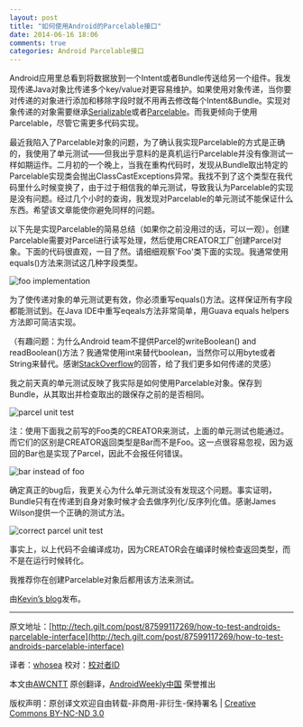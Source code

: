 ```yaml
---
layout: post
title: "如何使用Android的Parcelable接口"
date: 2014-06-16 18:06
comments: true
categories: Android Parcelable接口
---
```


Android应用里总看到将数据放到一个Intent或者Bundle传送给另一个组件。我发现传递Java对象比传递多个key/value对更容易维护。如果使用对象传递，当你要对传递的对象进行添加和移除字段时就不用再去修改每个Intent&Bundle。实现对象传递的对象需要继承[Serializable][Serializable]或者[Parcelable][Parcelable]。而我更倾向于使用Parcelable，尽管它需更多代码实现。

最近我陷入了Parcelable对象的问题，为了确认我实现Parcelable的方式是正确的，我使用了单元测试——但我出乎意料的是真机运行Parcelable并没有像测试一样如期运作。二月初的一个晚上，当我在重构代码时，发现从Bundle取出特定的Parcelable实现类会抛出ClassCastExceptions异常。我找不到了这个类型在我代码里什么时候变换了，由于过于相信我的单元测试，导致我认为Parcelable的实现是没有问题。经过几个小时的查询，我发现对Parcelable的单元测试不能保证什么东西。希望该文章能使你避免同样的问题。

以下先是实现Parcelable的简易总结（如果你之前没用过的话，可以一观）。创建Parcelable需要对Parcel进行读写处理，然后使用CREATOR工厂创建Parcel对象。下面的代码很直观，一目了然。请细细观察'Foo'类下面的实现。我通常使用equals()方法来测试这几种字段类型。

![foo implementation][foo implementation]

为了使传递对象的单元测试更有效，你必须重写equals()方法。这样保证所有字段都能测试到。在Java IDE中重写eqeals方法非常简单，用Guava equals helpers方法即可简洁实现。

（有趣问题：为什么Android team不提供Parcel的writeBoolean() and readBoolean()方法？我通常使用int来替代boolean，当然你可以用byte或者String来替代。感谢[StackOverflow][StackOverflow]的回答，给了我们更多如何传递的灵感）

我之前天真的单元测试反映了我实际是如何使用Parcelable对象。保存到Bundle，从其取出并检查取出的跟保存之前的是否相同。

![parcel unit test][parcel unit test]

注：使用下面我之前写的Foo类的CREATOR来测试，上面的单元测试也能通过。而它们的区别是CREATOR返回类型是Bar而不是Foo。这一点很容易忽视，因为返回的Bar也是实现了Parcel，因此不会报任何错误。

![bar instead of foo][bar instead of foo]

确定真正的bug后，我更关心为什么单元测试没有发现这个问题。事实证明，Bundle只有在传递到自身对象时候才会去做序列化/反序列化值。感谢James Wilson提供一个正确的测试方法。

![correct parcel unit test][correct parcel unit test]

事实上，以上代码不会编译成功，因为CREATOR会在编译时候检查返回类型，而不是在运行时候转化。

我推荐你在创建Parcelable对象后都用该方法来测试。

由[Kevin’s blog][Kevin’s blog]发布。

---
原文地址：[http://tech.gilt.com/post/87599117269/how-to-test-androids-parcelable-interface](http://tech.gilt.com/post/87599117269/how-to-test-androids-parcelable-interface)

译者：[whosea](https://github.com/whosea) 校对：[校对者ID](https://github.com/校对者ID)

本文由[AWCNTT](https://github.com/AWCNTT) 原创翻译，[AndroidWeekly中国](http://www.androidweekly.cn/) 荣誉推出

版权声明：原创译文欢迎自由转载-非商用-非衍生-保持署名 | [Creative Commons BY-NC-ND 3.0](http://creativecommons.org/licenses/by-nc-nd/3.0/deed.zh)


[Serializable]:http://developer.android.com/reference/java/io/Serializable.html
[Parcelable]:http://developer.android.com/reference/android/os/Parcelable.html
[StackOverflow]:http://stackoverflow.com/questions/6201311/how-to-read-write-a-boolean-when-implementing-the-parcelable-interface

[Kevin’s blog]:http://www.kevinrschultz.com/blog/2014/03/01/how-not-to-test-androids-parcelable-interface/

[foo implementation]:http://awcntt-article-image.qiniudn.com/issue105_tumblr_inline_n6jqrga4w91s17bu5.png
[parcel unit test]:http://awcntt-article-image.qiniudn.com/issue105_tumblr_inline_n6jqs9W3Wg1s17bu5.png
[bar instead of foo]:http://awcntt-article-image.qiniudn.com/issue105_tumblr_inline_n6jqt9Hh8f1s17bu5.png
[correct parcel unit test]:http://awcntt-article-image.qiniudn.com/issue105_tumblr_inline_n6jqu2oZfC1s17bu5.png